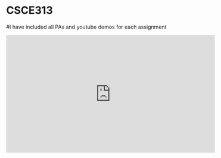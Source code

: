 # CSCE313
#I have included all PAs and youtube demos for each assignment

<iframe width="560" height="315" src="https://www.youtube.com/embed/mjC0oHI-Nvg" title="YouTube video player" frameborder="0" allow="accelerometer; autoplay; clipboard-write; encrypted-media; gyroscope; picture-in-picture" allowfullscreen></iframe>
